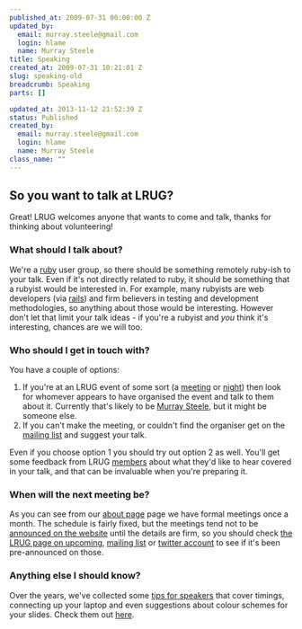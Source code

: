```yaml
--- 
published_at: 2009-07-31 00:00:00 Z
updated_by: 
  email: murray.steele@gmail.com
  login: hlame
  name: Murray Steele
title: Speaking
created_at: 2009-07-31 10:21:01 Z
slug: speaking-old
breadcrumb: Speaking
parts: []

updated_at: 2013-11-12 21:52:39 Z
status: Published
created_by: 
  email: murray.steele@gmail.com
  login: hlame
  name: Murray Steele
class_name: ""
---
```


## So you want to talk at LRUG?

Great! LRUG welcomes anyone that wants to come and talk, thanks for thinking about volunteering!

### What should I talk about?

We're a [ruby](http://www.ruby-lang.org/) user group, so there should be something remotely ruby-ish to your talk.  Even if it's not directly related to ruby, it should be something that a rubyist would be interested in.  For example, many rubyists are web developers (via [rails](http://rubyonrails.org/)) and firm believers in testing and development methodologies, so anything about those would be interesting.  However don't let that limit your talk ideas - if you're a rubyist and _you_ think it's interesting, chances are we will too.

### Who should I get in touch with?

You have a couple of options:

1. If you're at an LRUG event of some sort (a [meeting](/meetings) or [night](/nights)) then look for whomever appears to have organised the event and talk to them about it.  Currently that's likely to be [Murray Steele](http://h-lame.com/), but it might be someone else.
2. If you can't make the meeting, or couldn't find the organiser get on the [mailing list](http://lists.lrug.org/listinfo.cgi/chat-lrug.org) and suggest your talk.

Even if you choose option 1 you should try out option 2 as well.  You'll get some feedback from LRUG [members](/members-and-friends) about what they'd like to hear covered in your talk, and that can be invaluable when you're preparing it.

### When will the next meeting be?

As you can see from our [about page](/about-us) page we have formal meetings once a month.  The schedule is fairly fixed, but the meetings tend not to be [announced on the website](/meetings) until the details are firm, so you should check [the LRUG page on upcoming](http://upcoming.yahoo.com/group/1589/), [mailing list](http://lists.lrug.org/listinfo.cgi/chat-lrug.org) or [twitter account](http://twitter.com/lrug) to see if it's been pre-announced on those.

### Anything else I should know?

Over the years, we've collected some [tips for speakers](/speaking-old/tips) that cover timings, connecting up your laptop and even suggestions about colour schemes for your slides.  Check them out [here](/speaking-old/tips).
